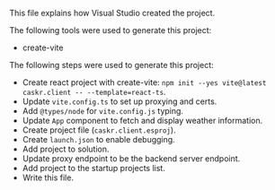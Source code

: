 This file explains how Visual Studio created the project.

The following tools were used to generate this project:
- create-vite

The following steps were used to generate this project:
- Create react project with create-vite: `npm init --yes vite@latest caskr.client -- --template=react-ts`.
- Update `vite.config.ts` to set up proxying and certs.
- Add `@types/node` for `vite.config.js` typing.
- Update `App` component to fetch and display weather information.
- Create project file (`caskr.client.esproj`).
- Create `launch.json` to enable debugging.
- Add project to solution.
- Update proxy endpoint to be the backend server endpoint.
- Add project to the startup projects list.
- Write this file.
